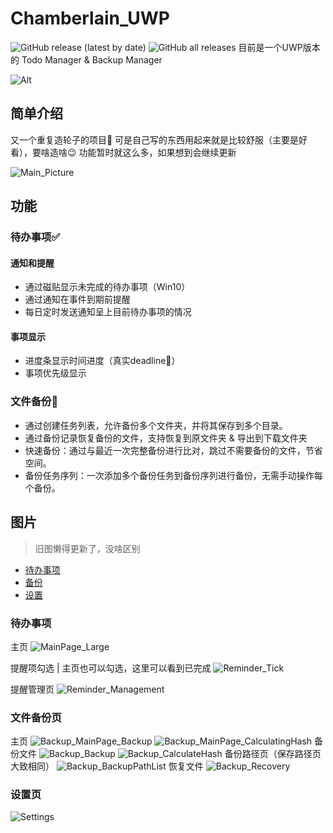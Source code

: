 # Chamberlain_UWP
![GitHub release (latest by date)](https://img.shields.io/github/v/release/huuhghhgyg/Chamberlain_UWP) ![GitHub all releases](https://img.shields.io/github/downloads/huuhghhgyg/Chamberlain_UWP/total)
目前是一个UWP版本的 Todo Manager & Backup Manager

![Alt](https://repobeats.axiom.co/api/embed/2f20827f94a398ab88acc48ce6ec72869a42b107.svg "Repobeats analytics image")

## 简单介绍
又一个重复造轮子的项目🤣
可是自己写的东西用起来就是比较舒服（主要是好看），要啥造啥😉
功能暂时就这么多，如果想到会继续更新

![Main_Picture](./images/MainPage.png)

## 功能

### 待办事项✅
#### 通知和提醒
- 通过磁贴显示未完成的待办事项（Win10）
- 通过通知在事件到期前提醒
- 每日定时发送通知呈上目前待办事项的情况

#### 事项显示
- 进度条显示时间进度（真实deadline🤣）
- 事项优先级显示

### 文件备份📁
- 通过创建任务列表，允许备份多个文件夹，并将其保存到多个目录。
- 通过备份记录恢复备份的文件，支持恢复到原文件夹 & 导出到下载文件夹
- 快速备份：通过与最近一次完整备份进行比对，跳过不需要备份的文件，节省空间。
- 备份任务序列：一次添加多个备份任务到备份序列进行备份，无需手动操作每个备份。

## 图片
> 旧图懒得更新了，没啥区别

- [待办事项](#待办事项页)
- [备份](#文件备份页)
- [设置](#设置页)

### 待办事项
主页
![MainPage_Large](./images/MainPage_Large.png)

提醒项勾选 | 主页也可以勾选，这里可以看到已完成
![Reminder_Tick](./images/Reminder_Tick.png)

提醒管理页
![Reminder_Management](./images/Reminder_Management.png)

### 文件备份页
主页
![Backup_MainPage_Backup](./images/Backup_MainPage_Backup.png)
![Backup_MainPage_CalculatingHash](./images/Backup_MainPage_CalculatingHash.png)
备份文件
![Backup_Backup](./images/Backup_Backup.png)
![Backup_CalculateHash](./images/Backup_CalculateHash.png)
备份路径页（保存路径页大致相同）
![Backup_BackupPathList](./images/Backup_BackupPathList.png)
恢复文件
![Backup_Recovery](./images/Backup_Recovery.png)

### 设置页
![Settings](./images/Settings.png)